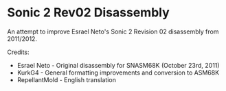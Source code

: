 # Sonic 2 Rev02 Disassembly
An attempt to improve Esrael Neto's Sonic 2 Revision 02 disassembly from 2011/2012.

Credits:
* Esrael Neto - Original disassembly for SNASM68K (October 23rd, 2011)
* KurkG4 - General formatting improvements and conversion to ASM68K
* RepellantMold - English translation
